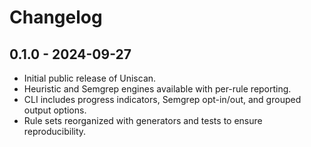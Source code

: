 # Changelog

## 0.1.0 - 2024-09-27
- Initial public release of Uniscan.
- Heuristic and Semgrep engines available with per-rule reporting.
- CLI includes progress indicators, Semgrep opt-in/out, and grouped output options.
- Rule sets reorganized with generators and tests to ensure reproducibility.
